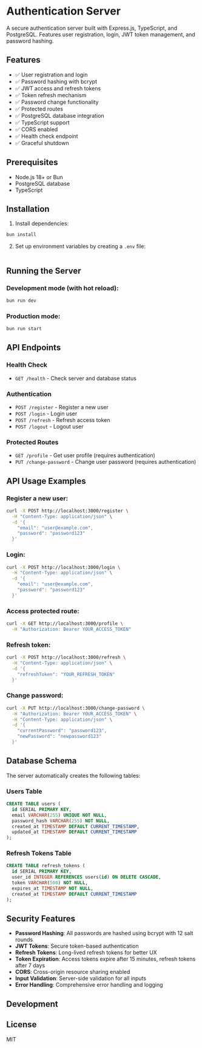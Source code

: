 # Authentication Server

A secure authentication server built with Express.js, TypeScript, and PostgreSQL. Features user registration, login, JWT token management, and password hashing.

## Features

- ✅ User registration and login
- ✅ Password hashing with bcrypt
- ✅ JWT access and refresh tokens
- ✅ Token refresh mechanism
- ✅ Password change functionality
- ✅ Protected routes
- ✅ PostgreSQL database integration
- ✅ TypeScript support
- ✅ CORS enabled
- ✅ Health check endpoint
- ✅ Graceful shutdown

## Prerequisites

- Node.js 18+ or Bun
- PostgreSQL database
- TypeScript

## Installation

1. Install dependencies:
```bash
bun install
```

2. Set up environment variables by creating a `.env` file:
```bash

```


## Running the Server

### Development mode (with hot reload):
```bash
bun run dev
```

### Production mode:
```bash
bun run start
```

## API Endpoints

### Health Check
- `GET /health` - Check server and database status

### Authentication
- `POST /register` - Register a new user
- `POST /login` - Login user
- `POST /refresh` - Refresh access token
- `POST /logout` - Logout user

### Protected Routes
- `GET /profile` - Get user profile (requires authentication)
- `PUT /change-password` - Change user password (requires authentication)

## API Usage Examples

### Register a new user:
```bash
curl -X POST http://localhost:3000/register \
  -H "Content-Type: application/json" \
  -d '{
    "email": "user@example.com",
    "password": "password123"
  }'
```

### Login:
```bash
curl -X POST http://localhost:3000/login \
  -H "Content-Type: application/json" \
  -d '{
    "email": "user@example.com",
    "password": "password123"
  }'
```

### Access protected route:
```bash
curl -X GET http://localhost:3000/profile \
  -H "Authorization: Bearer YOUR_ACCESS_TOKEN"
```

### Refresh token:
```bash
curl -X POST http://localhost:3000/refresh \
  -H "Content-Type: application/json" \
  -d '{
    "refreshToken": "YOUR_REFRESH_TOKEN"
  }'
```

### Change password:
```bash
curl -X PUT http://localhost:3000/change-password \
  -H "Authorization: Bearer YOUR_ACCESS_TOKEN" \
  -H "Content-Type: application/json" \
  -d '{
    "currentPassword": "password123",
    "newPassword": "newpassword123"
  }'
```

## Database Schema

The server automatically creates the following tables:

### Users Table
```sql
CREATE TABLE users (
  id SERIAL PRIMARY KEY,
  email VARCHAR(255) UNIQUE NOT NULL,
  password_hash VARCHAR(255) NOT NULL,
  created_at TIMESTAMP DEFAULT CURRENT_TIMESTAMP,
  updated_at TIMESTAMP DEFAULT CURRENT_TIMESTAMP
);
```

### Refresh Tokens Table
```sql
CREATE TABLE refresh_tokens (
  id SERIAL PRIMARY KEY,
  user_id INTEGER REFERENCES users(id) ON DELETE CASCADE,
  token VARCHAR(500) NOT NULL,
  expires_at TIMESTAMP NOT NULL,
  created_at TIMESTAMP DEFAULT CURRENT_TIMESTAMP
);
```

## Security Features

- **Password Hashing**: All passwords are hashed using bcrypt with 12 salt rounds
- **JWT Tokens**: Secure token-based authentication
- **Refresh Tokens**: Long-lived refresh tokens for better UX
- **Token Expiration**: Access tokens expire after 15 minutes, refresh tokens after 7 days
- **CORS**: Cross-origin resource sharing enabled
- **Input Validation**: Server-side validation for all inputs
- **Error Handling**: Comprehensive error handling and logging


## Development

## License

MIT
